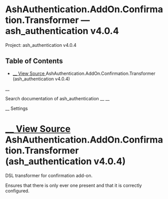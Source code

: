 # AshAuthentication.AddOn.Confirmation.Transformer — ash_authentication v4.0.4

Project: ash_authentication v4.0.4

## Table of Contents

- [ __ View Source ](external_link) AshAuthentication.AddOn.Confirmation.Transformer (ash_authentication v4.0.4)

__

Search documentation of ash_authentication __ __

__ Settings

#  [ __ View Source ](external_link) AshAuthentication.AddOn.Confirmation.Transformer (ash_authentication v4.0.4)

DSL transformer for confirmation add-on.

Ensures that there is only ever one present and that it is correctly configured.
